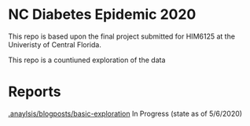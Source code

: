 # NC Diabetes Epidemic 2020
This repo is based upon the final project submitted for HIM6125 at the Univeristy of Central Florida.  

This repo is a countiuned exploration of the data

# Reports

[.anaylsis/blogposts/basic-exploration](https://raw.githack.com/mmmmtoasty19/nc-diabetes-epidemic-2020/master/analysis/blogposts/basic-exploration/basic-exploration.html)  In Progress (state as of 5/6/2020) 
